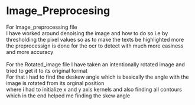 # Image_Preprocesing
For Image_preprocessing file
<br>
I have worked around denoising the image and how to do so i.e by thresholding the pixel values so as to make the texts be highlighted more
<br>
the preprocessign is done for the ocr to detect with much more easiness and more accuracy
<br>
<br>
For the Rotated_image file
I have taken an intentionally rotated image and tried to get it to its original format 
<br>
For that i had to find the deskew angle which is basically the angle with the image is rotated from its orginal position
<br>
where i had to initialize x and y axis kernels and also finding all contours which in the end helped me finding the skew angle
